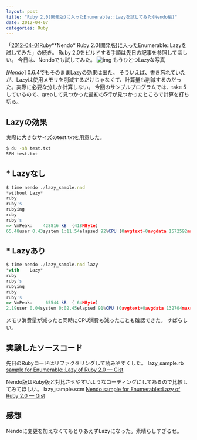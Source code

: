 ```yaml
---
layout: post
title: "Ruby 2.0(開発版)に入ったEnumerable::Lazyを試してみた(Nendo編)"
date: 2012-04-07
categories: Ruby
---
```

「[2012-04-01](2012-04-01-post.md)Ruby**Nendo* Ruby 2.0(開発版)に入ったEnumerable::Lazyを試してみた」の続き。
Ruby 2.0をビルドする手順は先日の記事を参照してほしい。
今日は、Nendoでも試してみた。
 ![img](http://farm4.static.flickr.com/3547/3389153383_a26bb54126_m.jpg) もうひとつLazyな写真

*[Nendo*] 0.6.4でもそのままLazyの効果は出た。
そういえば、書き忘れていたが、Lazyは使用メモリを削減するだけじゃなくて、計算量も削減するのだった。実際に必要な分しか計算しない。
今回のサンプルプログラムでは、take 5 しているので、grepして見つかった最初の5行が見つかったところで計算を打ち切る。

## Lazyの効果
実際に大きなサイズのtest.txtを用意した。
```bash
$ du -sh test.txt
58M	test.txt
```

## * Lazyなし
```javascript
$ time nendo ./lazy_sample.nnd 
*without Lazy*
ruby
ruby's
rubying
ruby
ruby's
=> VmPeak:	  428816 kB  (418MByte)
65.48user 0.43system 1:11.54elapsed 92%CPU (0avgtext+0avgdata 1572592maxresident)k
```

## * Lazyあり
```javascript
$ time nendo ./lazy_sample.nnd lazy
*with    Lazy*
ruby
ruby's
rubying
ruby
ruby's
=> VmPeak:	   65544 kB  ( 64MByte)
2.19user 0.04system 0:02.45elapsed 91%CPU (0avgtext+0avgdata 132704maxresident)k
```

メモリ消費量が減ったと同時にCPU消費も減ったことも確認できた。
すばらしい。

## 実験したソースコード
先日のRubyコードはリファクタリングして読みやすくした。
 lazy_sample.rb
 [sample for Enumerable::Lazy of Ruby 2.0 — Gist](http://gist.github.com/61088b4da92abe974b60)

Nendo版はRuby版と対比させやすいようなコーディングにしてあるので比較してみてほしい。
 lazy_sample.scm
 [Nendo sample for Enumerable::Lazy of Ruby 2.0 — Gist](http://gist.github.com/afe3903231307738fd56)

## 感想
Nendoに変更を加えなくてもとりあえずLazyになった。素晴らしすぎるぜ。
